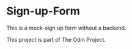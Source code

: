 # Sign-up-Form

This is a mock-sign up form without a backend. 

This project is part of The Odin Project. 
